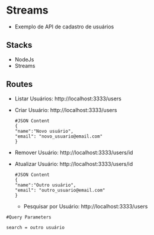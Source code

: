 # Streams
- Exemplo de API de cadastro de usuários

## Stacks
- NodeJs
- Streams

## Routes

- Listar Usuários: http://localhost:3333/users
  
- Criar Usuário: http://localhost:3333/users
  ```
  #JSON Content
  {
  "name":"Novo usuário",
  "email": "novo_usuario@email.com"
  }
  ```
- Remover Usuário: http://localhost:3333/users/id
  
- Atualizar Usuário: http://localhost:3333/users/id  
  ```
  #JSON Content
  {
  "name":"Outro usuário",
  "email": "outro_usuario@email.com"
  }
  ```
  - Pesquisar por Usuário: http://localhost:3333/users
```
#Query Parameters

search = outro usuário
```